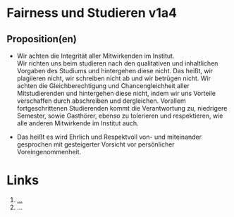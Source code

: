 <!---
   NAME - The NAME of this project is:
ethos

  FILE - The FILENAME of the current file is:
/v1a4.md

  CREATION - This project was CREATED on:
2017-01-28-16:15:00 UTC

  MODIFICATION - This project was last MODIFIED on:
2017-01-28-16:15:00 UTC

  VERSION - The current VERSION of this project is:
<git-commit-hash>-2017-01-28-16:15:00 UTC

  CREATOR(S) - This project was CREATED by:
Michael Czechowski, Martin Maga

  CONTACT - You can CONTACT the creator(s) or developer(s) of this project at:
E-Mail: mail@martinmaga.de

  COPYRIGHT - The COPYRIGHT holder of this project is:
COPYRIGHT (c) 2016 Martin Maga

  LICENSE - This project is LICENSED under the following license:
Martin Maga 2016 CC BY-SA 4.0 https://creativecommons.org

  SUBFILE – This is a SUBFILE! For more INFORMATION on this project go to:
/README.md
--->

# Fairness und Studieren v1a4
## Proposition(en)

* Wir achten die Integrität aller Mitwirkenden im Institut.  
Wir richten uns beim studieren nach den qualitativen und inhaltlichen Vorgaben des Studiums und hintergehen diese nicht.
Das heißt, wir plagiieren nicht, wir schreiben nicht ab und wir betrügen nicht. Wir achten die Gleichberechtigung und Chancengleichheit aller Mitstudierenden und hintergehen diese nicht, indem wir uns Vorteile verschaffen durch abschreiben und dergleichen.
Vorallem fortgeschrittenen Studierenden kommt die Verantwortung zu, niedrigere Semester, sowie Gasthörer, ebenso zu tolerieren und respektieren, wie alle anderen Mitwirkende im Institut auch.

* Das heißt es wird Ehrlich und Respektvoll von- und miteinander gesprochen mit gesteigerter Vorsicht vor persönlicher Voreingenommenheit.  




# Links
  1. […](…)
  2. …

